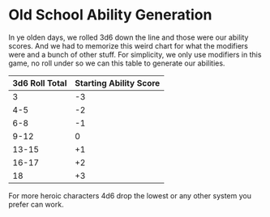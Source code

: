 ---
---

# Old School Ability Generation

In ye olden days, we rolled 3d6 down the line and those were our ability scores. And we had to memorize this weird chart for what the modifiers were and a bunch of other stuff. For simplicity, we only use modifiers in this game, no roll under so we can this table to generate our abilities.

|3d6 Roll Total|Starting Ability Score|
|--------------|----------------------|
|3|-3|
|4-5|-2|
|6-8|-1|
|9-12|0|
|13-15|+1|
|16-17|+2|
|18|+3|

For more heroic characters 4d6 drop the lowest or any other system you prefer can work.
